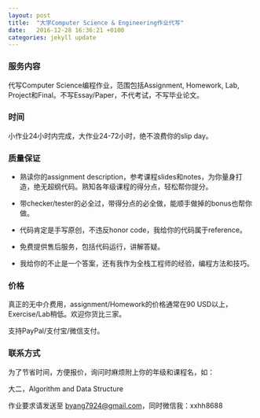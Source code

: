 ```yaml
---
layout: post
title:  "大学Computer Science & Engineering作业代写"
date:   2016-12-28 16:36:21 +0100
categories: jekyll update
---
```


### 服务内容
代写Computer Science编程作业，范围包括Assignment, Homework, Lab, Project和Final。不写Essay/Paper，不代考试，不写毕业论文。

### 时间
小作业24小时内完成，大作业24-72小时，绝不浪费你的slip day。

### 质量保证
* 熟读你的assignment description，参考课程slides和notes，为你量身打造，绝无超纲代码。熟知各年级课程的得分点，轻松帮你提分。

* 带checker/tester的必全过，带得分点的必全做，能顺手做掉的bonus也帮你做。

* 代码肯定是手写原创，不违反honor code，我给你的代码属于reference。

* 免费提供售后服务，包括代码运行，讲解答疑。

* 我给你的不止是一个答案，还有我作为全栈工程师的经验，编程方法和技巧。


### 价格

真正的无中介费用，assignment/Homework的价格通常在90 USD以上，Exercise/Lab稍低。欢迎你货比三家。

支持PayPal/支付宝/微信支付。

### 联系方式

为了节省时间，方便报价，询问时麻烦附上你的年级和课程名，如：

大二，Algorithm and Data Structure

作业要求请发送至 byang7924@gmail.com，同时微信我：xxhh8688


[jekyll-docs]: http://jekyllrb.com/docs/home
[jekyll-gh]:   https://github.com/jekyll/jekyll
[jekyll-talk]: https://talk.jekyllrb.com/
